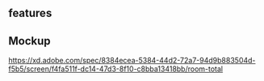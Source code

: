 ## features

## Mockup

https://xd.adobe.com/spec/8384ecea-5384-44d2-72a7-94d9b883504d-f5b5/screen/f4fa511f-dc14-47d3-8f10-c8bba13418bb/room-total